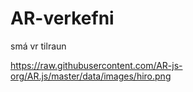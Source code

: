 # AR-verkefni
smá vr tilraun


https://raw.githubusercontent.com/AR-js-org/AR.js/master/data/images/hiro.png
